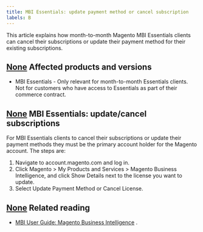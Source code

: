 ```yaml
---
title: MBI Essentials: update payment method or cancel subscription
labels: B
---
```


This article explains how month-to-month Magento MBI Essentials clients can cancel their subscriptions or update their payment method for their existing subscriptions.

## [None](#affected-products-and-versions) Affected products and versions

* MBI Essentials - Only relevant for month-to-month Essentials clients. Not for customers who have access to Essentials as part of their commerce contract.

## [None](#mbi-essentials-updatecancel-subscriptions) MBI Essentials: update/cancel subscriptions

For MBI Essentials clients to cancel their subscriptions or update their payment methods they must be the primary account holder for the Magento account. The steps are:

1. Navigate to account.magento.com and log in.
1. Click Magento > My Products and Services > Magento Business Intelligence, and click Show Details next to the license you want to update.
1. Select Update Payment Method or Cancel License.

## [None](#related-reading) Related reading

* [MBI User Guide: Magento Business Intelligence](https://docs.magento.com/mbi/) .
